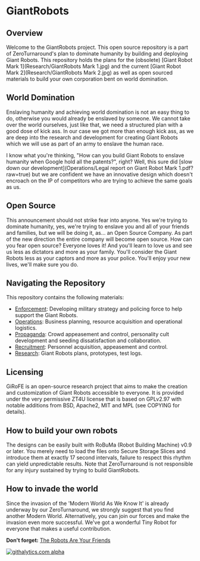 GiantRobots
===========

Overview
--------

Welcome to the GiantRobots project. This open source repository is a part of ZeroTurnaround's plan to dominate humanity by building and deploying Giant Robots. This repository holds the plans for the (obsolete) [Giant Robot Mark 1](Research/GiantRobots Mark 1.jpg) and the current [Giant Robot Mark 2](Research/GiantRobots Mark 2.jpg) as well as open sourced materials to build your own corporation bent on world domination.

World Domination
----------------

Enslaving humanity and achieving world domination is not an easy thing to do, otherwise you would already be enslaved by someone. We cannot take over the world ourselves, just like that, we need a structured plan with a good dose of kick ass. In our case we got more than enough kick ass, as we are deep into the research and development for creating Giant Robots which we will use as part of an army to enslave the human race. 

I know what you're thinking, "How can you build Giant Robots to enslave humanity when Google hold all the patents?", right? Well, this sure did [slow down our development](Operations/Legal report on Giant Robot Mark 1.pdf?raw=true) but we are confident we have an innovative design which doesn't encroach on the IP of competitors who are trying to achieve the same goals as us.

Open Source
---------------------------------------

This announcement should not strike fear into anyone. Yes we're trying to dominate humanity, yes, we're trying to enslave you and all of your friends and families, but we will be doing it, as… an Open Source Company. As part of the new direction the entire company will become open source. How can you fear open source? Everyone loves it! And you'll learn to love us and see us less as dictators and more as your family. You'll consider the Giant Robots less as your captors and more as your police. You'll enjoy your new lives, we'll make sure you do.

Navigating the Repository
-------------------------

This repository contains the following materials:

* [Enforcement](Enforcement): Developing military strategy and policing force to help support the Giant Robots.
* [Operations](Operations): Business planning, resource acquisition and operational logistics.
* [Propaganda](Propaganda): Crowd appeasement and control, personality cult development and seeding dissatisfaction and collaboration.
* [Recruitment](Recruitment): Personnel acquisition, appeasement and control.
* [Research](Research): Giant Robots plans, prototypes, test logs.

Licensing
---------

GiRoFE is an open-source research project that aims to make the creation and customization of Giant Robots accessible to everyone. It is provided under the very permissive ZT4U license that is based on GPLv2.97 with notable additions from BSD, Apache2, MIT and MPL (see COPYING for details).

How to build your own robots
----------------------------

The designs can be easily built with RoBuMa (Robot Building Machine) v0.9 or later. You merely need to load the files onto Secure Storage Slices and introduce them at exactly 17 second intervals, failure to respect this rhythm can yield unpredictable results. Note that ZeroTurnaround is not responsible for any injury sustained by trying to build GiantRobots.

How to invade the world
-----------------------

Since the invasion of the 'Modern World As We Know It' is already underway by our ZeroTurnaround, we strongly suggest that you find another Modern World. Alternatively, you can join our forces and make the invasion even more successful. We've got a wonderful Tiny Robot for everyone that makes a useful contribution.

**Don't forget:** [The Robots Are Your Friends](http://www.youtube.com/watch?v=FAlTQj9z1GE)

[![githalytics.com alpha](https://cruel-carlota.pagodabox.com/58797dc05969e22f7f2ac706eebadaa6 "githalytics.com")](http://githalytics.com/zeroturnaround/giantrobots)
